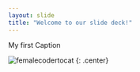```yaml
---
layout: slide
title: "Welcome to our slide deck!"
---
```


My first Caption

![femalecodertocat](https://octodex.github.com/images/femalecodertocat.png)
{: .center}
